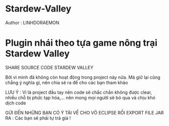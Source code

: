 # Stardew-Valley
Author : LINHDORAEMON

Plugin nhái theo tựa game nông trại Stardew Valley
=======================================
SHARE SOURCE CODE STARDEW VALLEY

Bởi vì mình đã không còn hoạt động trong project này nữa. Mà giữ lại cũng chẳng ý nghĩa gì, nên chia sẻ ra để cho các bạn tham khảo

LƯU Ý : Vì là project đầu tay nên code sẽ chắc chắn không được clear, nhiều chỗ bị phức tạp hóa,... nên mong mọi người sẽ bỏ qua và chịu khó dịch code

GỬI ĐẾN NHỮNG BẠN CÓ Ý TẢI VỀ CHO VÔ ECLIPSE RỒI EXPORT FILE JAR RA : Các bạn sẽ phải tự trả giá !
